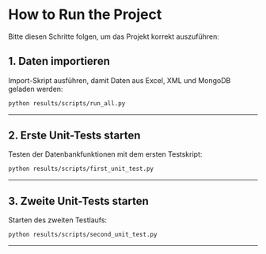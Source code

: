 # How to Run the Project

Bitte diesen Schritte folgen, um das Projekt korrekt auszuführen:

## 1. Daten importieren
Import-Skript ausführen, damit Daten aus Excel, XML und MongoDB geladen werden:

```bash
python results/scripts/run_all.py
```

---

## 2. Erste Unit-Tests starten
Testen der Datenbankfunktionen mit dem ersten Testskript:

```bash
python results/scripts/first_unit_test.py
```

---

## 3. Zweite Unit-Tests starten
Starten des zweiten Testlaufs:

```bash
python results/scripts/second_unit_test.py
```

---
